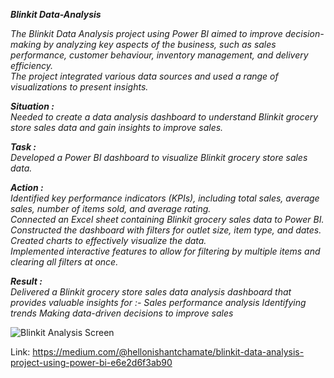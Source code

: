 ***Blinkit Data-Analysis***

*The Blinkit Data Analysis project using Power BI aimed to improve decision-making by analyzing key aspects of the business, such as sales performance, customer behaviour, inventory management, and delivery efficiency.  
The project integrated various data sources and used a range of visualizations to present insights.*

***Situation :***  
*Needed to create a data analysis dashboard to understand Blinkit grocery store sales data and gain insights to improve sales.*

***Task :***  
*Developed a Power BI dashboard to visualize Blinkit grocery store sales data.*

***Action :***  
*Identified key performance indicators (KPIs), including total sales, average sales, number of items sold, and average rating.  
Connected an Excel sheet containing Blinkit grocery sales data to Power BI.  
Constructed the dashboard with filters for outlet size, item type, and dates.  
Created charts to effectively visualize the data.  
Implemented interactive features to allow for filtering by multiple items and clearing all filters at once.*  

***Result :***  
*Delivered a Blinkit grocery store sales data analysis dashboard that provides valuable insights for :-
Sales performance analysis
Identifying trends
Making data-driven decisions to improve sales*

![Blinkit Analysis Screen](https://github.com/user-attachments/assets/e4feb41f-e8d0-43e2-96f7-b32c13981d4b)


Link: https://medium.com/@hellonishantchamate/blinkit-data-analysis-project-using-power-bi-e6e2d6f3ab90

